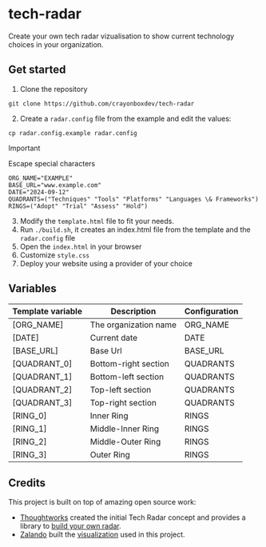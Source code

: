 # tech-radar

Create your own tech radar vizualisation to show current technology choices in your organization.

## Get started

1. Clone the repository

```console
git clone https://github.com/crayonboxdev/tech-radar
```

2. Create a `radar.config` file from the example and edit the values:

```console
cp radar.config.example radar.config
```

> [!IMPORTANT]
> Escape special characters

```
ORG_NAME="EXAMPLE"
BASE_URL="www.example.com"
DATE="2024-09-12"
QUADRANTS=("Techniques" "Tools" "Platforms" "Languages \& Frameworks")
RINGS=("Adopt" "Trial" "Assess" "Hold")
```

3. Modify the `template.html` file to fit your needs.
4. Run `./build.sh`, it creates an index.html file from the template and the `radar.config` file
5. Open the `index.html` in your browser
6. Customize `style.css`
7. Deploy your website using a provider of your choice

## Variables

| Template variable | Description           | Configuration |
| ----------------- | --------------------- | ------------- |
| [ORG_NAME]        | The organization name | ORG_NAME      |
| [DATE]            | Current date          | DATE          |
| [BASE_URL]        | Base Url              | BASE_URL      |
| [QUADRANT_0]      | Bottom-right section  | QUADRANTS     |
| [QUADRANT_1]      | Bottom-left section   | QUADRANTS     |
| [QUADRANT_2]      | Top-left section      | QUADRANTS     |
| [QUADRANT_3]      | Top-right section     | QUADRANTS     |
| [RING_0]          | Inner Ring            | RINGS         |
| [RING_1]          | Middle-Inner Ring     | RINGS         |
| [RING_2]          | Middle-Outer Ring     | RINGS         |
| [RING_3]          | Outer Ring            | RINGS         |

## Credits

This project is built on top of amazing open source work:

- [Thoughtworks](https://www.thoughtworks.com/radar) created the initial Tech Radar concept and provides a library to [build your own radar](https://github.com/thoughtworks/build-your-own-radar).
- [Zalando](https://github.com/zalando/tech-radar) built the [visualization](https://opensource.zalando.com/tech-radar/) used in this project.
